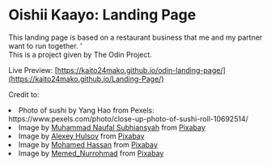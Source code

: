 # Oishii Kaayo: Landing Page
This landing page is based on a restaurant business that me and my partner want to run together. '
<br> This is a project given by The Odin Project.

Live Preview: [https://kaito24mako.github.io/odin-landing-page/](https://kaito24mako.github.io/Landing-Page/)

Credit to:
  <li>Photo of sushi by Yang Hao from Pexels: https://www.pexels.com/photo/close-up-photo-of-sushi-roll-10692514/</li>
  <li>Image by <a href="https://pixabay.com/users/muhnaufals-6229071/?utm_source=link-attribution&utm_medium=referral&utm_campaign=image&utm_content=7056789">Muhammad Naufal Subhiansyah</a> from <a href="https://pixabay.com//?utm_source=link-attribution&utm_medium=referral&utm_campaign=image&utm_content=7056789">Pixabay</a></li>
  <li>Image by <a href="https://pixabay.com/users/alexey_hulsov-388655/?utm_source=link-attribution&utm_medium=referral&utm_campaign=image&utm_content=2438746">Alexey Hulsov</a> from <a href="https://pixabay.com//?utm_source=link-attribution&utm_medium=referral&utm_campaign=image&utm_content=2438746">Pixabay</a></li>
  <li>Image by <a href="https://pixabay.com/users/mohamed_hassan-5229782/?utm_source=link-attribution&utm_medium=referral&utm_campaign=image&utm_content=3493435">Mohamed Hassan</a> from <a href="https://pixabay.com//?utm_source=link-attribution&utm_medium=referral&utm_campaign=image&utm_content=3493435">Pixabay</a></li>
  <li>Image by <a href="https://pixabay.com/users/memed_nurrohmad-3307648/?utm_source=link-attribution&utm_medium=referral&utm_campaign=image&utm_content=1673582">Memed_Nurrohmad</a> from <a href="https://pixabay.com//?utm_source=link-attribution&utm_medium=referral&utm_campaign=image&utm_content=1673582">Pixabay</a></li>
